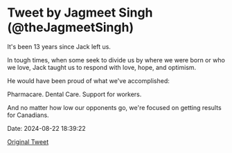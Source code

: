# Tweet by Jagmeet Singh (@theJagmeetSingh)

It's been 13 years since Jack left us.

In tough times, when some seek to divide us by where we were born or who we love, Jack taught us to respond with love, hope, and optimism.

He would have been proud of what we've accomplished:

Pharmacare. Dental Care. Support for workers.

And no matter how low our opponents go, we're focused on getting results for Canadians.

Date: 2024-08-22 18:39:22

[Original Tweet](https://x.com/theJagmeetSingh/status/1826690644594602208)

